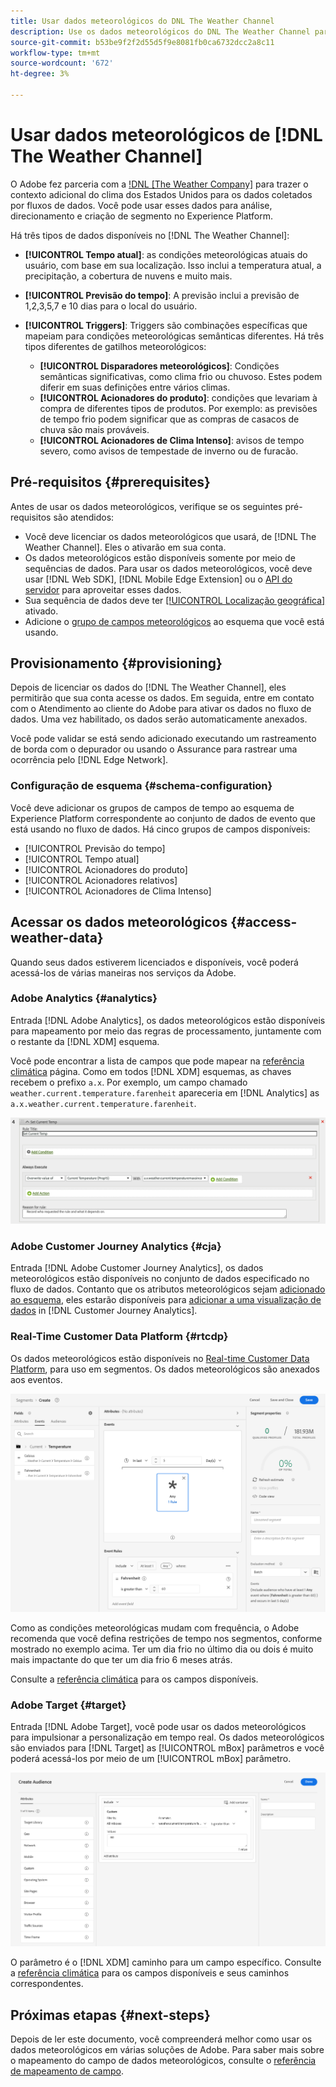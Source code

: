 ```yaml
---
title: Usar dados meteorológicos do DNL The Weather Channel
description: Use os dados meteorológicos do DNL The Weather Channel para aprimorar os dados coletados pelos fluxos de dados.
source-git-commit: b53be9f2f2d55d5f9e8081fb0ca6732dcc2a8c11
workflow-type: tm+mt
source-wordcount: '672'
ht-degree: 3%

---
```



# Usar dados meteorológicos de [!DNL The Weather Channel]

O Adobe fez parceria com a [!DNL [The Weather Company]](https://www.ibm.com/weather) para trazer o contexto adicional do clima dos Estados Unidos para os dados coletados por fluxos de dados. Você pode usar esses dados para análise, direcionamento e criação de segmento no Experience Platform.

Há três tipos de dados disponíveis no [!DNL The Weather Channel]:

* **[!UICONTROL Tempo atual]**: as condições meteorológicas atuais do usuário, com base em sua localização. Isso inclui a temperatura atual, a precipitação, a cobertura de nuvens e muito mais.
* **[!UICONTROL Previsão do tempo]**: A previsão inclui a previsão de 1,2,3,5,7 e 10 dias para o local do usuário.
* **[!UICONTROL Triggers]**: Triggers são combinações específicas que mapeiam para condições meteorológicas semânticas diferentes. Há três tipos diferentes de gatilhos meteorológicos:

   * **[!UICONTROL Disparadores meteorológicos]**: Condições semânticas significativas, como clima frio ou chuvoso. Estes podem diferir em suas definições entre vários climas.
   * **[!UICONTROL Acionadores do produto]**: condições que levariam à compra de diferentes tipos de produtos. Por exemplo: as previsões de tempo frio podem significar que as compras de casacos de chuva são mais prováveis.
   * **[!UICONTROL Acionadores de Clima Intenso]**: avisos de tempo severo, como avisos de tempestade de inverno ou de furacão.

## Pré-requisitos {#prerequisites}

Antes de usar os dados meteorológicos, verifique se os seguintes pré-requisitos são atendidos:

* Você deve licenciar os dados meteorológicos que usará, de [!DNL The Weather Channel]. Eles o ativarão em sua conta.
* Os dados meteorológicos estão disponíveis somente por meio de sequências de dados. Para usar os dados meteorológicos, você deve usar [!DNL Web SDK], [!DNL Mobile Edge Extension] ou o [API do servidor](../../../server-api/overview.md) para aproveitar esses dados.
* Sua sequência de dados deve ter [[!UICONTROL Localização geográfica]](../configure.md#advanced-options) ativado.
* Adicione o [grupo de campos meteorológicos](#schema-configuration) ao esquema que você está usando.

## Provisionamento {#provisioning}

Depois de licenciar os dados do [!DNL The Weather Channel], eles permitirão que sua conta acesse os dados. Em seguida, entre em contato com o Atendimento ao cliente do Adobe para ativar os dados no fluxo de dados. Uma vez habilitado, os dados serão automaticamente anexados.

Você pode validar se está sendo adicionado executando um rastreamento de borda com o depurador ou usando o Assurance para rastrear uma ocorrência pelo [!DNL Edge Network].

### Configuração de esquema {#schema-configuration}

Você deve adicionar os grupos de campos de tempo ao esquema de Experience Platform correspondente ao conjunto de dados de evento que está usando no fluxo de dados. Há cinco grupos de campos disponíveis:

* [!UICONTROL Previsão do tempo]
* [!UICONTROL Tempo atual]
* [!UICONTROL Acionadores do produto]
* [!UICONTROL Acionadores relativos]
* [!UICONTROL Acionadores de Clima Intenso]

## Acessar os dados meteorológicos {#access-weather-data}

Quando seus dados estiverem licenciados e disponíveis, você poderá acessá-los de várias maneiras nos serviços da Adobe.

### Adobe Analytics {#analytics}

Entrada [!DNL Adobe Analytics], os dados meteorológicos estão disponíveis para mapeamento por meio das regras de processamento, juntamente com o restante da [!DNL XDM] esquema.

Você pode encontrar a lista de campos que pode mapear na [referência climática](weather-reference.md) página. Como em todos [!DNL XDM] esquemas, as chaves recebem o prefixo `a.x`. Por exemplo, um campo chamado `weather.current.temperature.farenheit` apareceria em [!DNL Analytics] as `a.x.weather.current.temperature.farenheit`.

![Interface da regra de processamento](../../assets/datastreams/data-enrichment/weather/processing-rules.png)

### Adobe Customer Journey Analytics {#cja}

Entrada [!DNL Adobe Customer Journey Analytics], os dados meteorológicos estão disponíveis no conjunto de dados especificado no fluxo de dados. Contanto que os atributos meteorológicos sejam [adicionado ao esquema](#prerequisites-prerequisites), eles estarão disponíveis para [adicionar a uma visualização de dados](https://experienceleague.adobe.com/docs/analytics-platform/using/cja-dataviews/create-dataview.html?lang=pt-BR) in [!DNL Customer Journey Analytics].

### Real-Time Customer Data Platform {#rtcdp}

Os dados meteorológicos estão disponíveis no [Real-time Customer Data Platform](../../../rtcdp/overview.md), para uso em segmentos. Os dados meteorológicos são anexados aos eventos.

![Construtor de segmentos mostrando eventos meteorológicos](../../assets/datastreams/data-enrichment/weather/schema-builder.png)

Como as condições meteorológicas mudam com frequência, o Adobe recomenda que você defina restrições de tempo nos segmentos, conforme mostrado no exemplo acima. Ter um dia frio no último dia ou dois é muito mais impactante do que ter um dia frio 6 meses atrás.

Consulte a [referência climática](weather-reference.md) para os campos disponíveis.

### Adobe Target {#target}

Entrada [!DNL Adobe Target], você pode usar os dados meteorológicos para impulsionar a personalização em tempo real. Os dados meteorológicos são enviados para [!DNL Target] as [!UICONTROL mBox] parâmetros e você poderá acessá-los por meio de um [!UICONTROL mBox] parâmetro.

![Audience Builder do Target](../../assets/datastreams/data-enrichment/weather/target-audience-builder.png)

O parâmetro é o [!DNL XDM] caminho para um campo específico. Consulte a [referência climática](weather-reference.md) para os campos disponíveis e seus caminhos correspondentes.

## Próximas etapas {#next-steps}

Depois de ler este documento, você compreenderá melhor como usar os dados meteorológicos em várias soluções de Adobe. Para saber mais sobre o mapeamento do campo de dados meteorológicos, consulte o [referência de mapeamento de campo](weather-reference.md).